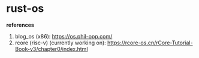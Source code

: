 # rust-os
**references**
1. blog_os (x86): https://os.phil-opp.com/
2. rcore (risc-v) (currently working on): https://rcore-os.cn/rCore-Tutorial-Book-v3/chapter0/index.html